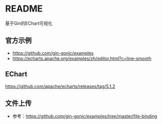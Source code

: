 # README

基于Gin的EChart可视化

## 官方示例

* https://github.com/gin-gonic/examples
* https://echarts.apache.org/examples/zh/editor.html?c=line-smooth

## EChart

https://github.com/apache/echarts/releases/tag/5.1.2

## 文件上传

* 参考：https://github.com/gin-gonic/examples/tree/master/file-binding
